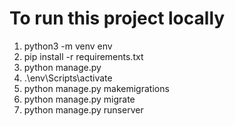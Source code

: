 # To run this project locally

1. python3 -m venv env
2. pip install -r requirements.txt
3. python manage.py
4. .\env\Scripts\activate
5. python manage.py makemigrations
6. python manage.py migrate
7. python manage.py runserver

